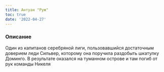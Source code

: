 ```yaml
---
title: Антуан "Руж"
toc: true
date: '2022-04-27'
---
```


### Описание
Один из капитанов серебряной лиги, пользовавшийся достаточным доверием леди Сильвер, которому она поручила раздобыть шкатулку Доминго.
В результате оказался на туманном острове и там погиб от рук команды Никеля
